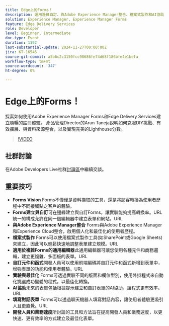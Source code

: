 ```yaml
---
title: Edge上的Forms！
description: 運用邊緣自訂、與Adobe Experience Manager整合、檔案式製作和AI協助，將表單轉換為吸引人的體驗，將訪客轉化為客戶，同時透過自訂元件增強功能並透過實驗最佳化。
solution: Experience Manager, Experience Manager Forms
feature: Edge Delivery Services
role: Developer
level: Beginner, Intermediate
doc-type: Event
duration: 1192
last-substantial-update: 2024-11-27T00:00:00Z
jira: KT-16546
source-git-commit: a5b6c2c3150fcc98686fe74d68f186bfe4e1befa
workflow-type: tm+mt
source-wordcount: '347'
ht-degree: 0%

---
```



# Edge上的Forms！

探索如何使用Adobe Experience Manager Forms和Edge Delivery Services建立順暢的註冊體驗。 產品管理Director的Arun Taneja說明如何克服DIY挑戰、有效擴展、與資料來源整合，以及實現完美的Lighthouse分數。

>[!VIDEO](https://video.tv.adobe.com/v/3439704/?learn=on&enablevpops)

## 社群討論

在Adobe Developers Live社群[討論區](https://adobe.ly/3Ywf7Vm)中繼續交談。

## 重要技巧

* **Forms Vision** Forms不僅僅是資料擷取的工具，還是將訪客轉換為使用者歷程中不同接觸點之客戶的體驗。
* **Forms建立與自訂**&#x200B;可在邊緣建立與自訂Forms，讓實驗能夠提高轉換率。&#x200B;URL 統一的構成允許在同一個編輯器中建立表單和網站。&#x200B;URL
* **與Adobe Experience Manager整合** Forms與Adobe Experience Manager和Experience Cloud整合，啟用個人化和最佳化的使用者歷程。
* **檔案式製作** Forms可以使用檔案式製作工具(如SharePoint或Google Sheets)來建立，因此可以輕鬆快速地調整表單建立規模。&#x200B;URL
* **適用於複雜Forms的通用編輯器**&#x200B;此通用編輯器可讓您使用各種元件和商務邏輯，建立更複雜、多面板的表單。&#x200B;URL
* **自訂元件和函式**&#x200B;開發人員可以使用前端編碼將自訂元件和函式新增到表單中，增強表單的功能和使用者體驗。&#x200B;URL
* **實驗與最佳化** Forms可透過實驗不同的版面和欄位型別，使用外掛程式來自動化挑選成功變體的程式，以最佳化轉換。
* **AI協助**&#x200B;未來的表單包括根據提示建立和自訂表單的AI協助，讓程式更有效率。&#x200B;URL
* **填寫對話表單** Forms可以透過聊天機器人填寫對話內容，讓使用者體驗更吸引人且更直覺。&#x200B;URL
* **開發人員和業務速度**&#x200B;所討論的工具和方法旨在提高開發人員和業務速度，以更快速、更有效率的方式建立及最佳化表單。

